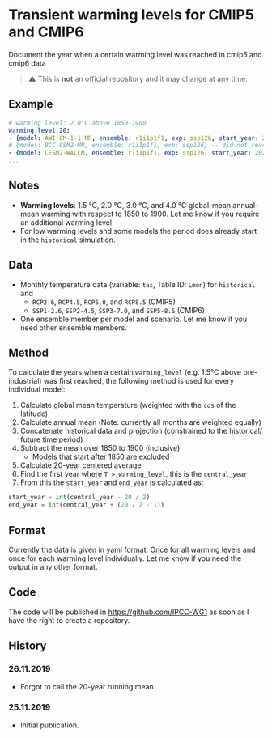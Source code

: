 # Transient warming levels for CMIP5 and CMIP6

Document the year when a certain warming level was reached in cmip5 and cmip6 data

> :warning: This is **not** an official repository and it may change at any time. 

## Example
``` yaml
# warming level: 2.0°C above 1850-1900
warming_level_20:
- {model: AWI-CM-1-1-MR, ensemble: r1i1p1f1, exp: ssp126, start_year: 2029, end_year: 2048}
# {model: BCC-CSM2-MR, ensemble: r1i1p1f1, exp: ssp126} -- did not reach 2.0°C
- {model: CESM2-WACCM, ensemble: r1i1p1f1, exp: ssp126, start_year: 2024, end_year: 2043}
...
```

## Notes
 * **Warming levels**: 1.5 °C, 2.0 °C, 3.0 °C, and 4.0 °C global-mean annual-mean warming with respect to 1850 to 1900. Let me know if you require an additional warming level
 * For low warming levels and some models the period does already start in the `historical` simulation.

## Data
 * Monthly temperature data (variable: `tas`, Table ID: `Lmon`) for `historical` and
   * `RCP2.6`, `RCP4.5`, `RCP6.0`, and `RCP8.5` (CMIP5)
   * `SSP1-2.6`, `SSP2-4.5`, `SSP3-7.0`, and `SSP5-8.5` (CMIP6)
 * One ensemble member per model and scenario. Let me know if you need other ensemble members.

## Method
To calculate the years when a certain `warming_level` (e.g. 1.5°C above pre-industrial) was first reached, the following method is used for every individual model:
 1. Calculate global mean temperature (weighted with the `cos` of the latitude)
 2. Calculate annual mean (Note: currently all months are weighted equally)
 3. Concatenate historical data and projection (constrained to the historical/ future time period)
 4. Subtract the mean over 1850 to 1900 (inclusive)
    * Models that start after 1850 are excluded
 5. Calculate 20-year centered average
 6. Find the first year where `T > warming_level`, this is the `central_year`
 7. From this the `start_year` and `end_year` is calculated as:
 ``` python
start_year = int(central_year - 20 / 2)
end_year = int(central_year + (20 / 2 - 1))
```

## Format

Currently the data is given in [yaml](https://en.wikipedia.org/wiki/YAML) format. Once for all warming levels and once for each warming level individually. Let me know if you need the output in any other format.

## Code
The code will be published in https://github.com/IPCC-WG1 as soon as I have the right to create a repository.

## History

### 26.11.2019

 * Forgot to call the 20-year running mean.

### 25.11.2019

 * Initial publication.

